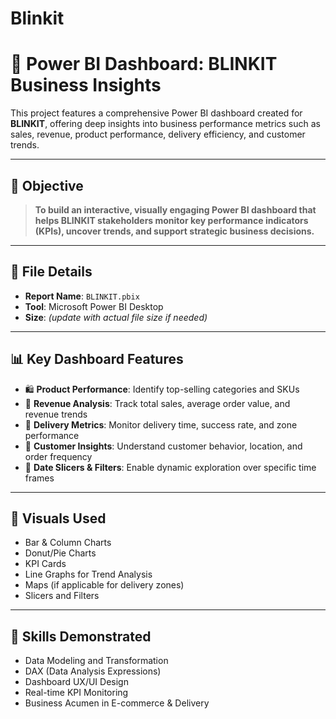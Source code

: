 # Blinkit
# 🛒 Power BI Dashboard: BLINKIT Business Insights

This project features a comprehensive Power BI dashboard created for **BLINKIT**, offering deep insights into business performance metrics such as sales, revenue, product performance, delivery efficiency, and customer trends.

---

## 🎯 Objective

> **To build an interactive, visually engaging Power BI dashboard that helps BLINKIT stakeholders monitor key performance indicators (KPIs), uncover trends, and support strategic business decisions.**

---

## 📁 File Details

- **Report Name**: `BLINKIT.pbix`
- **Tool**: Microsoft Power BI Desktop
- **Size**: *(update with actual file size if needed)*

---

## 📊 Key Dashboard Features

- 🛍️ **Product Performance**: Identify top-selling categories and SKUs
- 💸 **Revenue Analysis**: Track total sales, average order value, and revenue trends
- 🚚 **Delivery Metrics**: Monitor delivery time, success rate, and zone performance
- 👥 **Customer Insights**: Understand customer behavior, location, and order frequency
- 📅 **Date Slicers & Filters**: Enable dynamic exploration over specific time frames

---

## 📌 Visuals Used

- Bar & Column Charts
- Donut/Pie Charts
- KPI Cards
- Line Graphs for Trend Analysis
- Maps (if applicable for delivery zones)
- Slicers and Filters

---

## 🧠 Skills Demonstrated

- Data Modeling and Transformation
- DAX (Data Analysis Expressions)
- Dashboard UX/UI Design
- Real-time KPI Monitoring
- Business Acumen in E-commerce & Delivery
